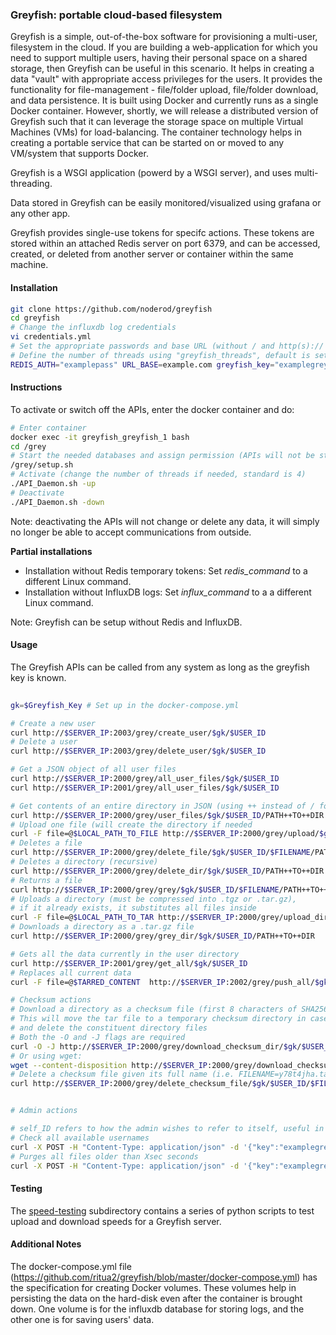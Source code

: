 ### Greyfish: portable cloud-based filesystem
Greyfish is a simple, out-of-the-box software for provisioning a multi-user, filesystem in the cloud. If you are building a web-application for which you need to support multiple users, having their personal space on a shared storage, then Greyfish can be useful in this scenario. It helps in creating a data "vault" with appropriate access privileges for the users. It provides the functionality for file-management - file/folder upload, file/folder download, and data persistence. It is built using Docker and currently runs as a single Docker container. However, shortly, we will release a distributed version of Greyfish such that it can leverage the storage space on multiple Virtual Machines (VMs) for load-balancing. The container technology helps in creating a portable service that can be started on or moved to any VM/system that supports Docker.


Greyfish is a WSGI application (powerd by a WSGI server), and uses multi-threading.

Data stored in Greyfish can be easily monitored/visualized using grafana or any other app.  

Greyfish provides single-use tokens for specifc actions. These tokens are stored within an attached Redis server on port 6379, and can be accessed, created, or deleted from  another server or container within the same machine.


#### Installation  

```bash
git clone https://github.com/noderod/greyfish
cd greyfish
# Change the influxdb log credentials
vi credentials.yml
# Set the appropriate passwords and base URL (without / and http(s)://
# Define the number of threads using "greyfish_threads", default is set to 4
REDIS_AUTH="examplepass" URL_BASE=example.com greyfish_key="examplegrey" docker-compose up -d
```


#### Instructions  

To activate or switch off the APIs, enter the docker container and do:  

```bash
# Enter container
docker exec -it greyfish_greyfish_1 bash
cd /grey
# Start the needed databases and assign permission (APIs will not be started)
/grey/setup.sh
# Activate (change the number of threads if needed, standard is 4)
./API_Daemon.sh -up
# Deactivate
./API_Daemon.sh -down
```

Note: deactivating the APIs will not change or delete any data, it will simply no longer be able to accept communications from outside.


**Partial installations**  

* Installation without Redis temporary tokens: Set *redis_command* to a different Linux command.
* Installation without InfluxDB logs: Set *influx_command* to a a different Linux command.

Note: Greyfish can be setup without Redis and InfluxDB.




#### Usage 

The Greyfish APIs can be called from any system as long as the greyfish key is known.  


```bash
	
gk=$Greyfish_Key # Set up in the docker-compose.yml

# Create a new user
curl http://$SERVER_IP:2003/grey/create_user/$gk/$USER_ID
# Delete a user
curl http://$SERVER_IP:2003/grey/delete_user/$gk/$USER_ID

# Get a JSON object of all user files
curl http://$SERVER_IP:2000/grey/all_user_files/$gk/$USER_ID
curl http://$SERVER_IP:2001/grey/all_user_files/$gk/$USER_ID

# Get contents of an entire directory in JSON (using ++ instead of / for paths)
curl http://$SERVER_IP:2000/grey/user_files/$gk/$USER_ID/PATH++TO++DIR
# Upload one file (will create the directory if needed
curl -F file=@$LOCAL_PATH_TO_FILE http://$SERVER_IP:2000/grey/upload/$gk/$USER_ID/PATH++TO++DIR
# Deletes a file
curl http://$SERVER_IP:2000/grey/delete_file/$gk/$USER_ID/$FILENAME/PATH++TO++DIR
# Deletes a directory (recursive)
curl http://$SERVER_IP:2000/grey/delete_dir/$gk/$USER_ID/PATH++TO++DIR
# Returns a file
curl http://$SERVER_IP:2000/grey/grey/$gk/$USER_ID/$FILENAME/PATH++TO++DIR
# Uploads a directory (must be compressed into .tgz or .tar.gz),
# if it already exists, it substitutes all files inside
curl -F file=@$LOCAL_PATH_TO_TAR http://$SERVER_IP:2000/grey/upload_dir/$gk/$USER_ID/PATH++TO++DIR
# Downloads a directory as a .tar.gz file
curl http://$SERVER_IP:2000/grey/grey_dir/$gk/$USER_ID/PATH++TO++DIR

# Gets all the data currently in the user directory
curl http://$SERVER_IP:2001/grey/get_all/$gk/$USER_ID
# Replaces all current data
curl -F file=@$TARRED_CONTENT  http://$SERVER_IP:2002/grey/push_all/$gk/$USER_ID

# Checksum actions
# Download a directory as a checksum file (first 8 characters of SHA256 checksum + tar.gz)
# This will move the tar file to a temporary checksum directory in case it needs to be checked later
# and delete the constituent directory files
# Both the -O and -J flags are required
curl -O -J http://$SERVER_IP:2000/grey/download_checksum_dir/$gk/$USER_ID/PATH++TO++DIR
# Or using wget:
wget --content-disposition http://$SERVER_IP:2000/grey/download_checksum_dir/$gk/$USER_ID/PATH++TO++DIR
# Delete a checksum file given its full name (i.e. FILENAME=y78t4jha.tar.gz) 
curl http://$SERVER_IP:2000/grey/delete_checksum_file/$gk/$USER_ID/$FILENAME


# Admin actions

# self_ID refers to how the admin wishes to refer to itself, useful in case of using temporary tokens
# Check all available usernames
curl -X POST -H "Content-Type: application/json" -d '{"key":"examplegrey", "self_ID":"admin1"}' http://$SERVER_IP:2004/grey/admin/users/usernames/all
# Purges all files older than Xsec seconds
curl -X POST -H "Content-Type: application/json" -d '{"key":"examplegrey", "self_ID":"admin1"}' http://$SERVER_IP:2004/grey/admin/purge/olderthan/$Xsec
``` 



#### Testing

The [speed-testing](./speed-testing) subdirectory contains a series of python scripts to test upload and download speeds for a Greyfish server.

#### Additional Notes
The docker-compose.yml file (https://github.com/ritua2/greyfish/blob/master/docker-compose.yml) has the specification for creating Docker volumes. These volumes help in persisting the data on the hard-disk even after the container is brought down. One volume is for the influxdb database for storing logs, and the other one is for saving users' data.


